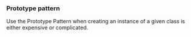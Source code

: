 ### Prototype pattern

Use the Prototype Pattern when creating an instance of a given class is either expensive or complicated.

